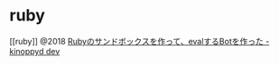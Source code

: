 
# ruby
[[ruby]]
@2018 [Rubyのサンドボックスを作って、evalするBotを作った - kinoppyd dev](https://kinoppyd.dev/blog/ruby-sandbox-eval-bot/)
